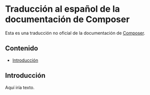 # Traducción al español de la documentación de Composer

Esta es una traducción no oficial de la documentación de [Composer](https://getcomposer.org).

## Contenido

- [Introducción](#introducción)


## Introducción

Aquí iría texto.
